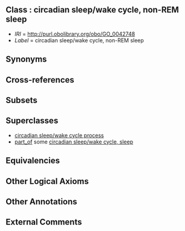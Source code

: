 
## Class : circadian sleep/wake cycle, non-REM sleep

 * *IRI* = http://purl.obolibrary.org/obo/GO_0042748
 * *Label* = circadian sleep/wake cycle, non-REM sleep

## Synonyms


## Cross-references


## Subsets


## Superclasses

 * [circadian sleep/wake cycle process](../../GO/10/GO_0022410.md)
 * [part_of](../../BFO/50/BFO_0000050.md) some [circadian sleep/wake cycle, sleep](../../GO/02/GO_0050802.md)

## Equivalencies


## Other Logical Axioms


## Other Annotations


## External Comments

